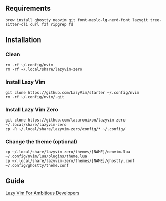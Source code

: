 ## Requirements

```
brew install ghostty neovim git font-meslo-lg-nerd-font lazygit tree-sitter-cli curl fzf ripgrep fd
```

## Installation

### Clean

```
rm -rf ~/.config/nvim
rm -rf ~/.local/share/lazyvim-zero
```

### Install Lazy Vim

```
git clone https://github.com/LazyVim/starter ~/.config/nvim
rm -rf ~/.config/nvim/.git
```

### Install Lazy Vim Zero

```
git clone https://github.com/lazaronixon/lazyvim-zero ~/.local/share/lazyvim-zero
cp -R ~/.local/share/lazyvim-zero/config/* ~/.config/
```

### Change the theme (optional)

```
cp ~/.local/share/lazyvim-zero/themes/[NAME]/neovim.lua ~/.config/nvim/lua/plugins/theme.lua
cp ~/.local/share/lazyvim-zero/themes/[NAME]/ghostty.conf ~/.config/ghostty/theme.conf
```

## Guide

[Lazy Vim For Ambitious Developers](https://lazyvim-ambitious-devs.phillips.codes)
